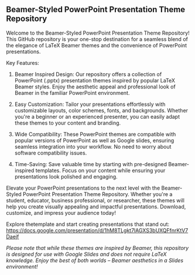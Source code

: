 ## Beamer-Styled PowerPoint Presentation Theme Repository

Welcome to the Beamer-Styled PowerPoint Presentation Theme Repository! This GitHub repository is your one-stop destination for a seamless blend of the elegance of LaTeX Beamer themes and the convenience of PowerPoint presentations.

Key Features:
1. Beamer Inspired Design: Our repository offers a collection of PowerPoint (.pptx) presentation themes inspired by popular LaTeX Beamer styles. Enjoy the aesthetic appeal and professional look of Beamer in the familiar PowerPoint environment.

2. Easy Customization: Tailor your presentations effortlessly with customizable layouts, color schemes, fonts, and backgrounds. Whether you're a beginner or an experienced presenter, you can easily adapt these themes to your content and branding.

3. Wide Compatibility: These PowerPoint themes are compatible with popular versions of PowerPoint as well as Google slides, ensuring seamless integration into your workflow. No need to worry about software compatibility issues.

4. Time-Saving: Save valuable time by starting with pre-designed Beamer-inspired templates. Focus on your content while ensuring your presentations look polished and engaging.

Elevate your PowerPoint presentations to the next level with the Beamer-Styled PowerPoint Presentation Theme Repository. Whether you're a student, educator, business professional, or researcher, these themes will help you create visually appealing and impactful presentations. Download, customize, and impress your audience today!

Explore thetemplate and start creating presentations that stand out: https://docs.google.com/presentation/d/1hM8TLgkt7lAGXS3bUXQFfnrKtV7Daejf

*Please note that while these themes are inspired by Beamer, this repository is designed for use with Google Slides  and does not require LaTeX knowledge. Enjoy the best of both worlds – Beamer aesthetics in a Slides environment!*
